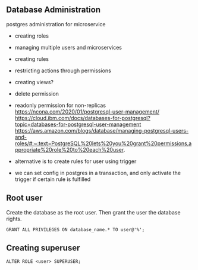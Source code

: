 ## Database Administration


postgres administration for microservice
- creating roles
- managing multiple users and microservices
- creating rules
- restricting actions through permissions
- creating views?
- delete permission
- readonly permission for non-replicas
https://ncona.com/2020/01/postgresql-user-management/
https://cloud.ibm.com/docs/databases-for-postgresql?topic=databases-for-postgresql-user-management
https://aws.amazon.com/blogs/database/managing-postgresql-users-and-roles/#:~:text=PostgreSQL%20lets%20you%20grant%20permissions,appropriate%20role%20to%20each%20user.

- alternative is to create rules for user using trigger
- we can set config in postgres in a transaction, and only activate the trigger if certain rule is fulfilled

## Root user
Create the database as the root user. Then grant the user the database rights.

```
GRANT ALL PRIVILEGES ON database_name.* TO user@'%';
```


## Creating superuser

```
ALTER ROLE <user> SUPERUSER;
```
